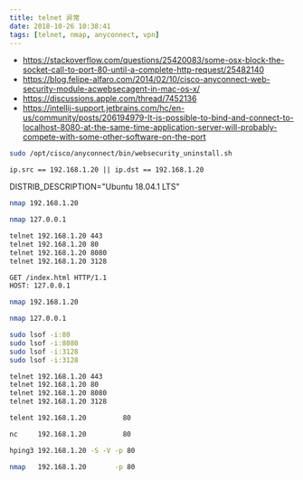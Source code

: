 ```yaml
---
title: telnet 异常
date: 2018-10-26 10:38:41
tags: [telnet, nmap, anyconnect, vpn]
---
```


* <https://stackoverflow.com/questions/25420083/some-osx-block-the-socket-call-to-port-80-until-a-complete-http-request/25482140>
* <https://blog.felipe-alfaro.com/2014/02/10/cisco-anyconnect-web-security-module-acwebsecagent-in-mac-os-x/>
* <https://discussions.apple.com/thread/7452136>
* <https://intellij-support.jetbrains.com/hc/en-us/community/posts/206194979-It-is-possible-to-bind-and-connect-to-localhost-8080-at-the-same-time-application-server-will-probably-compete-with-some-other-software-on-the-port>

```bash
sudo /opt/cisco/anyconnect/bin/websecurity_uninstall.sh
```

<!--more-->

`ip.src == 192.168.1.20 || ip.dst == 192.168.1.20`

DISTRIB_DESCRIPTION="Ubuntu 18.04.1 LTS"

```bash
nmap 192.168.1.20

nmap 127.0.0.1

telnet 192.168.1.20 443
telnet 192.168.1.20 80
telnet 192.168.1.20 8080
telnet 192.168.1.20 3128
```

```bash
GET /index.html HTTP/1.1
HOST: 127.0.0.1
```

```bash
nmap 192.168.1.20

nmap 127.0.0.1

sudo lsof -i:80
sudo lsof -i:8080
sudo lsof -i:3128
sudo lsof -i:3128

telnet 192.168.1.20 443
telnet 192.168.1.20 80
telnet 192.168.1.20 8080
telnet 192.168.1.20 3128
```



```bash
telent 192.168.1.20         80

nc     192.168.1.20         80

hping3 192.168.1.20 -S -V -p 80

nmap   192.168.1.20       -p 80
```